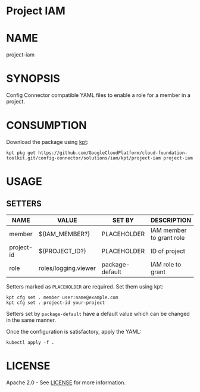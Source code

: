 Project IAM
==================================================

# NAME
  project-iam
# SYNOPSIS
  Config Connector compatible YAML files to enable a role for a member in a project.
# CONSUMPTION
  Download the package using [kpt](https://googlecontainertools.github.io/kpt/):
  ```
  kpt pkg get https://github.com/GoogleCloudPlatform/cloud-foundation-toolkit.git/config-connector/solutions/iam/kpt/project-iam project-iam
  ```
# USAGE
## SETTERS
|    NAME    |        VALUE         |     SET BY      |       DESCRIPTION        | COUNT |
|------------|----------------------|-----------------|--------------------------|-------|
| member     | ${IAM_MEMBER?}       | PLACEHOLDER     | IAM member to grant role | 1     |
| project-id | ${PROJECT_ID?}       | PLACEHOLDER     | ID of project            | 1     |
| role       | roles/logging.viewer | package-default | IAM role to grant        | 1     |

Setters marked as `PLACEHOLDER` are required. Set them using kpt:
```
kpt cfg set . member user:name@example.com
kpt cfg set . project-id your-project
```
Setters set by `package-default` have a default value which can be changed in the same manner.

Once the configuration is satisfactory, apply the YAML:
```
kubectl apply -f .
```
# LICENSE
  Apache 2.0 - See [LICENSE](/LICENSE) for more information.
